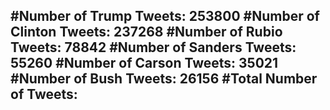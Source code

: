#Number of Trump Tweets: 253800
#Number of Clinton Tweets: 237268
#Number of Rubio Tweets: 78842
#Number of Sanders Tweets: 55260
#Number of Carson Tweets: 35021
#Number of Bush Tweets: 26156
#Total Number of Tweets:  
---
